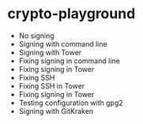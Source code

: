 # crypto-playground

- No signing
- Signing with command line
- Signing with Tower
- Fixing signing in command line
- Fixing signing in Tower
- Fixing SSH
- Fixing SSH in Tower
- Fixing signing in Tower
- Testing configuration with gpg2
- Signing with GitKraken